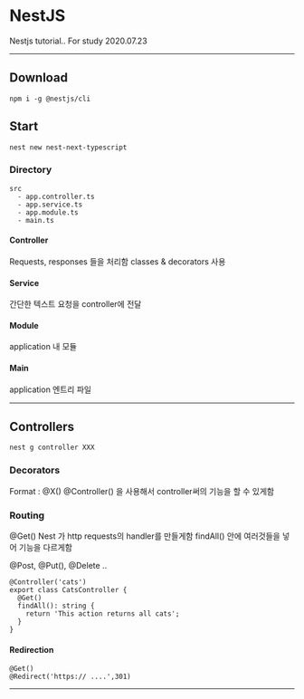 # NestJS
Nestjs tutorial.. For study 2020.07.23

---
## Download
```
npm i -g @nestjs/cli
```

## Start
```
nest new nest-next-typescript
```

### Directory
```
src
  - app.controller.ts
  - app.service.ts
  - app.module.ts
  - main.ts
 ```
#### Controller
 
 Requests, responses 들을 처리함
 classes & decorators 사용
 
#### Service

 간단한 텍스트 요청을 controller에 전달
 
#### Module

 application 내 모듈
 
#### Main

 application 엔트리 파일
 
---

## Controllers
```
nest g controller XXX
```
### Decorators

Format : @X() 
@Controller() 을 사용해서 controller써의 기능을 할 수 있게함

### Routing

@Get() 
Nest 가 http requests의 handler를 만들게함
findAll() 안에 여러것들을 넣어 기능을 다르게함

@Post, @Put(), @Delete ..
```
@Controller('cats')
export class CatsController {
  @Get()
  findAll(): string {
    return 'This action returns all cats';
  }
}
```

#### Redirection
```
@Get()
@Redirect('https:// ....',301)
```




---
